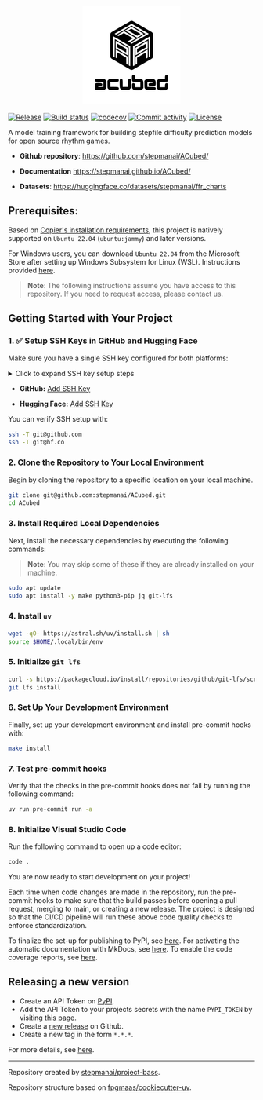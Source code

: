 <div align="center">
    <picture>
        <source srcset="assets/logo/dark-mode/acubed.png"  media="(prefers-color-scheme: dark)">
        <img src="assets/logo/no-dark-mode/acubed.png" alt="Logo" width="200px" height=auto>
    </picture>
</div>

[![Release](https://img.shields.io/github/v/release/stepmanai/ACubed)](https://img.shields.io/github/v/release/stepmanai/ACubed)
[![Build status](https://img.shields.io/github/actions/workflow/status/stepmanai/ACubed/main.yml?branch=main)](https://github.com/stepmanai/ACubed/actions/workflows/main.yml?query=branch%3Amain)
[![codecov](https://codecov.io/gh/stepmanai/ACubed/branch/main/graph/badge.svg)](https://codecov.io/gh/stepmanai/ACubed)
[![Commit activity](https://img.shields.io/github/commit-activity/m/stepmanai/ACubed)](https://img.shields.io/github/commit-activity/m/stepmanai/ACubed)
[![License](https://img.shields.io/github/license/stepmanai/ACubed)](https://img.shields.io/github/license/stepmanai/ACubed)

A model training framework for building stepfile difficulty prediction models for open source rhythm games.

- **Github repository**: <https://github.com/stepmanai/ACubed/>
- **Documentation** <https://stepmanai.github.io/ACubed/>

- **Datasets**: <https://huggingface.co/datasets/stepmanai/ffr_charts>

## Prerequisites:

Based on [Copier's installation requirements](https://github.com/copier-org/copier?tab=readme-ov-file#installation), this project is natively supported on `Ubuntu 22.04` (`ubuntu:jammy`) and later versions.

For Windows users, you can download `Ubuntu 22.04` from the Microsoft Store after setting up Windows Subsystem for Linux (WSL). Instructions provided [here](https://learn.microsoft.com/en-us/windows/wsl/install).

> **Note**: The following instructions assume you have access to this repository. If you need to request access, please contact us.

## Getting Started with Your Project

### 1. ✅ Setup SSH Keys in GitHub and Hugging Face

Make sure you have a single SSH key configured for both platforms:

<details>
<summary>Click to expand SSH key setup steps</summary>

```bash
# Generate a new SSH key (if you don't have one)
ssh-keygen -t ed25519 -C "your_email@example.com"

# Add the key to your SSH agent
eval "$(ssh-agent -s)"
ssh-add ~/.ssh/id_ed25519
# Copy the public key to clipboard
cat ~/.ssh/id_ed25519.pub

```
</details>

- **GitHub:** [Add SSH Key](https://github.com/settings/keys)

- **Hugging Face:** [Add SSH Key](https://huggingface.co/settings/keys)


You can verify SSH setup with:

```bash
ssh -T git@github.com
ssh -T git@hf.co
```
### 2. Clone the Repository to Your Local Environment

Begin by cloning the repository to a specific location on your local machine.

```bash
git clone git@github.com:stepmanai/ACubed.git
cd ACubed
```

### 3. Install Required Local Dependencies

Next, install the necessary dependencies by executing the following commands:

> **Note**: You may skip some of these if they are already installed on your machine.

```bash
sudo apt update
sudo apt install -y make python3-pip jq git-lfs
```

### 4. Install `uv`

```bash
wget -qO- https://astral.sh/uv/install.sh | sh
source $HOME/.local/bin/env
```

### 5. Initialize `git lfs`

```bash
curl -s https://packagecloud.io/install/repositories/github/git-lfs/script.deb.sh | sudo bash
git lfs install
```

### 6. Set Up Your Development Environment

Finally, set up your development environment and install pre-commit hooks with:

```bash
make install
```

### 7. Test pre-commit hooks

Verify that the checks in the pre-commit hooks does not fail by running the following command:

```bash
uv run pre-commit run -a
```

### 8. Initialize Visual Studio Code

Run the following command to open up a code editor:

```bash
code .
```

You are now ready to start development on your project!

Each time when code changes are made in the repository, run the pre-commit hooks to make sure that the build passes before opening a pull request, merging to main, or creating a new release. The project is designed so that the CI/CD pipeline will run these above code quality checks to enforce standardization.

To finalize the set-up for publishing to PyPI, see [here](https://fpgmaas.github.io/cookiecutter-uv/features/publishing/#set-up-for-pypi).
For activating the automatic documentation with MkDocs, see [here](https://fpgmaas.github.io/cookiecutter-uv/features/mkdocs/#enabling-the-documentation-on-github).
To enable the code coverage reports, see [here](https://fpgmaas.github.io/cookiecutter-uv/features/codecov/).

## Releasing a new version

- Create an API Token on [PyPI](https://pypi.org/).
- Add the API Token to your projects secrets with the name `PYPI_TOKEN` by visiting [this page](https://github.com/stepmanai/ACubed/settings/secrets/actions/new).
- Create a [new release](https://github.com/stepmanai/ACubed/releases/new) on Github.
- Create a new tag in the form `*.*.*`.

For more details, see [here](https://fpgmaas.github.io/cookiecutter-uv/features/cicd/#how-to-trigger-a-release).

---

Repository created by [stepmanai/project-bass](https://github.com/stepmanai/project-bass).

Repository structure based on [fpgmaas/cookiecutter-uv](https://github.com/fpgmaas/cookiecutter-uv).
